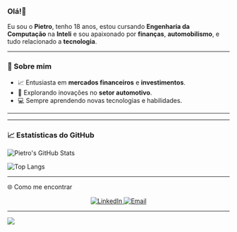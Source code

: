 ### Olá!👋

Eu sou o **Pietro**, tenho 18 anos, estou cursando **Engenharia da Computação** na **Inteli** e sou apaixonado por **finanças**, **automobilismo**, e tudo relacionado a **tecnologia**.

---

### 🚀 Sobre mim
- 📈 Entusiasta em **mercados financeiros** e **investimentos**.
- 🚗 Explorando inovações no **setor automotivo**.
- 💻 Sempre aprendendo novas tecnologias e habilidades.
  
---
---

### 📈 Estatísticas do GitHub
![Pietro's GitHub Stats](https://github-readme-stats.vercel.app/api?username=PietroAlkmin&show_icons=true&theme=radical)

![Top Langs](https://github-readme-stats.vercel.app/api/top-langs/?username=PietroAlkmin&layout=compact&theme=radical)

---

🌐 Como me encontrar
<div align="center">
    <a href="https://www.linkedin.com/in/pietro-alkmin-58a221311/">
        <img src="https://img.shields.io/badge/-LinkedIn-blue?logo=linkedin&logoColor=white" alt="LinkedIn">
    </a>
    <a href="mailto:pietroalkmin52@gmail.com">
        <img src="https://img.shields.io/badge/-Email-red?logo=gmail&logoColor=white" alt="Email">
    </a>
</div>

---

![](https://komarev.com/ghpvc/?username=PietroAlkmin&color=blue)
